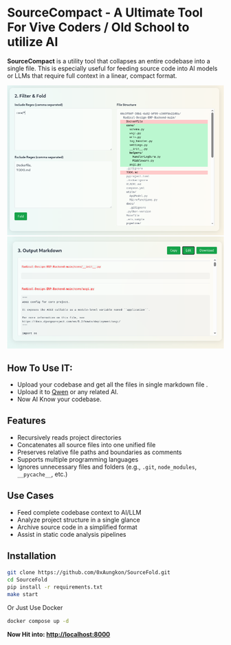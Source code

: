 # SourceCompact - A Ultimate Tool For Vive Coders / Old School to utilize AI 

**SourceCompact** is a utility tool that collapses an entire codebase into a single file. This is especially useful for feeding source code into AI models or LLMs that require full context in a linear, compact format.

<img src="static/images/gui.png" alt="Output 1" width="600"/>  
<img src="static/images/output1.png" alt="Output 1" width="600"/>  

## How To Use IT:
- Upload your codebase and get all the files in single markdown file . 
- Upload it to [Qwen](https://chat.qwen.ai/) or any related AI. 
- Now AI Know your codebase.


## Features

- Recursively reads project directories
- Concatenates all source files into one unified file
- Preserves relative file paths and boundaries as comments
- Supports multiple programming languages
- Ignores unnecessary files and folders (e.g., `.git`, `node_modules`, `__pycache__`, etc.)

## Use Cases

- Feed complete codebase context to AI/LLM
- Analyze project structure in a single glance
- Archive source code in a simplified format
- Assist in static code analysis pipelines

## Installation

```bash
git clone https://github.com/0xAungkon/SourceFold.git
cd SourceFold
pip install -r requirements.txt
make start
```

Or Just Use Docker
```bash
docker compose up -d
```

**Now Hit into: [http://localhost:8000](http://localhost:8000)**
